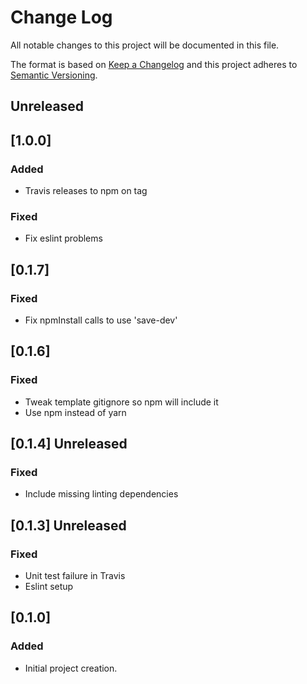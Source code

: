 # Change Log

All notable changes to this project will be documented in this file.

The format is based on [Keep a Changelog](http://keepachangelog.com/)
and this project adheres to [Semantic Versioning](http://semver.org/).

## Unreleased

## [1.0.0]

### Added

- Travis releases to npm on tag

### Fixed

- Fix eslint problems

## [0.1.7]

### Fixed

- Fix npmInstall calls to use 'save-dev'

## [0.1.6]

### Fixed

- Tweak template gitignore so npm will include it
- Use npm instead of yarn

## [0.1.4] Unreleased

### Fixed

- Include missing linting dependencies

## [0.1.3] Unreleased

### Fixed

- Unit test failure in Travis
- Eslint setup

## [0.1.0]

### Added

- Initial project creation.
